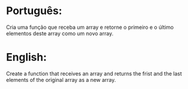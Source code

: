 # Português:

Cria uma função que receba um array e retorne o primeiro e o último elementos deste array como um novo array.

# English:

Create a function that receives an array and returns the frist and the last elements of the original array as a new array.
